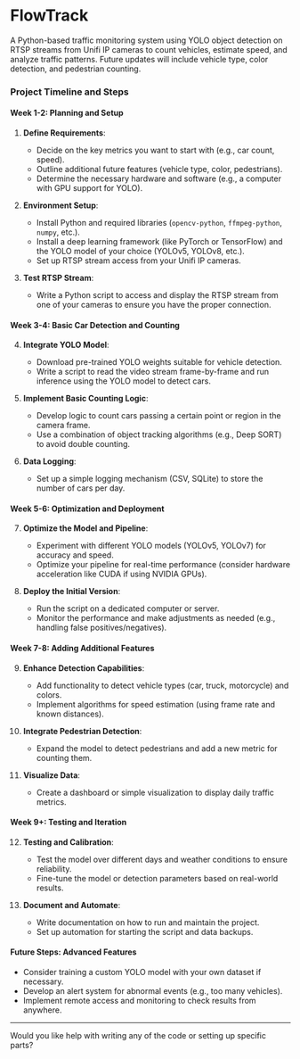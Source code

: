 # FlowTrack
A Python-based traffic monitoring system using YOLO object detection on RTSP streams from Unifi IP cameras to count vehicles, estimate speed, and analyze traffic patterns. Future updates will include vehicle type, color detection, and pedestrian counting.


### **Project Timeline and Steps**

#### **Week 1-2: Planning and Setup**
1. **Define Requirements**: 
   - Decide on the key metrics you want to start with (e.g., car count, speed).
   - Outline additional future features (vehicle type, color, pedestrians).
   - Determine the necessary hardware and software (e.g., a computer with GPU support for YOLO).

2. **Environment Setup**:
   - Install Python and required libraries (`opencv-python`, `ffmpeg-python`, `numpy`, etc.).
   - Install a deep learning framework (like PyTorch or TensorFlow) and the YOLO model of your choice (YOLOv5, YOLOv8, etc.).
   - Set up RTSP stream access from your Unifi IP cameras.

3. **Test RTSP Stream**:
   - Write a Python script to access and display the RTSP stream from one of your cameras to ensure you have the proper connection.

#### **Week 3-4: Basic Car Detection and Counting**
4. **Integrate YOLO Model**:
   - Download pre-trained YOLO weights suitable for vehicle detection.
   - Write a script to read the video stream frame-by-frame and run inference using the YOLO model to detect cars.

5. **Implement Basic Counting Logic**:
   - Develop logic to count cars passing a certain point or region in the camera frame.
   - Use a combination of object tracking algorithms (e.g., Deep SORT) to avoid double counting.

6. **Data Logging**:
   - Set up a simple logging mechanism (CSV, SQLite) to store the number of cars per day.

#### **Week 5-6: Optimization and Deployment**
7. **Optimize the Model and Pipeline**:
   - Experiment with different YOLO models (YOLOv5, YOLOv7) for accuracy and speed.
   - Optimize your pipeline for real-time performance (consider hardware acceleration like CUDA if using NVIDIA GPUs).

8. **Deploy the Initial Version**:
   - Run the script on a dedicated computer or server.
   - Monitor the performance and make adjustments as needed (e.g., handling false positives/negatives).

#### **Week 7-8: Adding Additional Features**
9. **Enhance Detection Capabilities**:
   - Add functionality to detect vehicle types (car, truck, motorcycle) and colors.
   - Implement algorithms for speed estimation (using frame rate and known distances).

10. **Integrate Pedestrian Detection**:
    - Expand the model to detect pedestrians and add a new metric for counting them.

11. **Visualize Data**:
    - Create a dashboard or simple visualization to display daily traffic metrics.

#### **Week 9+: Testing and Iteration**
12. **Testing and Calibration**:
    - Test the model over different days and weather conditions to ensure reliability.
    - Fine-tune the model or detection parameters based on real-world results.

13. **Document and Automate**:
    - Write documentation on how to run and maintain the project.
    - Set up automation for starting the script and data backups.

#### **Future Steps: Advanced Features**
- Consider training a custom YOLO model with your own dataset if necessary.
- Develop an alert system for abnormal events (e.g., too many vehicles).
- Implement remote access and monitoring to check results from anywhere.

---

Would you like help with writing any of the code or setting up specific parts?
